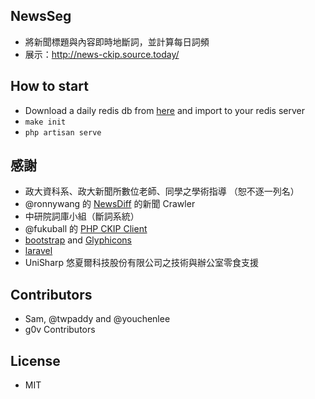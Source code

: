 ## NewsSeg

 * 將新聞標題與內容即時地斷詞，並計算每日詞頻
 * 展示：http://news-ckip.source.today/

## How to start

 * Download a daily redis db from [here](http://news.source.today/redis.rdb) and import to your redis server
 * `make init`
 * `php artisan serve`

## 感謝

 * 政大資科系、政大新聞所數位老師、同學之學術指導 （恕不逐一列名）
 * @ronnywang 的 [NewsDiff](http://newsdiff.g0v.ronny.tw/) 的新聞 Crawler
 * 中研院詞庫小組（斷詞系統）
 * @fukuball 的 [PHP CKIP Client](https://github.com/fukuball/CKIPClient-PHP)
 * [bootstrap](http://getbootstrap.com) and [Glyphicons](http://glyphicons.com/)
 * [laravel](http://laravel.com/)
 * UniSharp 悠夏爾科技股份有限公司之技術與辦公室零食支援

## Contributors

 * Sam, @twpaddy and @youchenlee
 * g0v Contributors

## License

 * MIT


